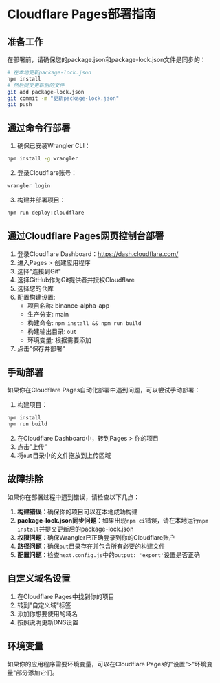 # Cloudflare Pages部署指南

## 准备工作

在部署前，请确保您的package.json和package-lock.json文件是同步的：

```bash
# 在本地更新package-lock.json
npm install
# 然后提交更新后的文件
git add package-lock.json
git commit -m "更新package-lock.json"
git push
```

## 通过命令行部署

1. 确保已安装Wrangler CLI：
```bash
npm install -g wrangler
```

2. 登录Cloudflare账号：
```bash
wrangler login
```

3. 构建并部署项目：
```bash
npm run deploy:cloudflare
```

## 通过Cloudflare Pages网页控制台部署

1. 登录Cloudflare Dashboard：https://dash.cloudflare.com/
2. 进入Pages > 创建应用程序
3. 选择"连接到Git"
4. 选择GitHub作为Git提供者并授权Cloudflare
5. 选择您的仓库
6. 配置构建设置:
   - 项目名称: binance-alpha-app
   - 生产分支: main
   - 构建命令: `npm install && npm run build`
   - 构建输出目录: `out`
   - 环境变量: 根据需要添加
7. 点击"保存并部署"

## 手动部署

如果你在Cloudflare Pages自动化部署中遇到问题，可以尝试手动部署：

1. 构建项目：
```bash
npm install
npm run build
```

2. 在Cloudflare Dashboard中，转到Pages > 你的项目
3. 点击"上传"
4. 将`out`目录中的文件拖放到上传区域

## 故障排除

如果你在部署过程中遇到错误，请检查以下几点：

1. **构建错误**：确保你的项目可以在本地成功构建
2. **package-lock.json同步问题**：如果出现`npm ci`错误，请在本地运行`npm install`并提交更新后的package-lock.json
3. **权限问题**：确保Wrangler已正确登录到你的Cloudflare账户
4. **路径问题**：确保`out`目录存在并包含所有必要的构建文件
5. **配置问题**：检查`next.config.js`中的`output: 'export'`设置是否正确

## 自定义域名设置

1. 在Cloudflare Pages中找到你的项目
2. 转到"自定义域"标签
3. 添加你想要使用的域名
4. 按照说明更新DNS设置

## 环境变量

如果你的应用程序需要环境变量，可以在Cloudflare Pages的"设置">"环境变量"部分添加它们。 